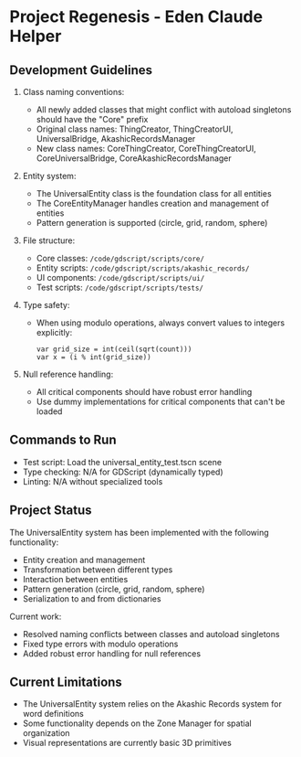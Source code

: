 # Project Regenesis - Eden Claude Helper

## Development Guidelines

1. Class naming conventions:
   - All newly added classes that might conflict with autoload singletons should have the "Core" prefix
   - Original class names: ThingCreator, ThingCreatorUI, UniversalBridge, AkashicRecordsManager
   - New class names: CoreThingCreator, CoreThingCreatorUI, CoreUniversalBridge, CoreAkashicRecordsManager
   
2. Entity system:
   - The UniversalEntity class is the foundation class for all entities
   - The CoreEntityManager handles creation and management of entities
   - Pattern generation is supported (circle, grid, random, sphere)
   
3. File structure:
   - Core classes: `/code/gdscript/scripts/core/`
   - Entity scripts: `/code/gdscript/scripts/akashic_records/`
   - UI components: `/code/gdscript/scripts/ui/`
   - Test scripts: `/code/gdscript/scripts/tests/`
   
4. Type safety:
   - When using modulo operations, always convert values to integers explicitly:
     ```gdscript
     var grid_size = int(ceil(sqrt(count)))
     var x = (i % int(grid_size))
     ```

5. Null reference handling:
   - All critical components should have robust error handling
   - Use dummy implementations for critical components that can't be loaded

## Commands to Run

- Test script: Load the universal_entity_test.tscn scene
- Type checking: N/A for GDScript (dynamically typed)
- Linting: N/A without specialized tools

## Project Status

The UniversalEntity system has been implemented with the following functionality:
- Entity creation and management
- Transformation between different types
- Interaction between entities
- Pattern generation (circle, grid, random, sphere)
- Serialization to and from dictionaries

Current work:
- Resolved naming conflicts between classes and autoload singletons
- Fixed type errors with modulo operations
- Added robust error handling for null references

## Current Limitations

- The UniversalEntity system relies on the Akashic Records system for word definitions
- Some functionality depends on the Zone Manager for spatial organization
- Visual representations are currently basic 3D primitives